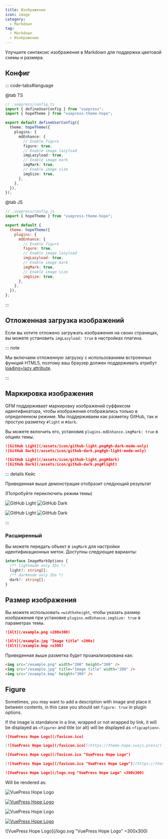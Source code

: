 ```yaml
---
title: Изображение
icon: image
category:
  - Markdown
tag:
  - Markdown
  - Изображение
---
```


Улучшите синтаксис изображения в Markdown для поддержки цветовой схемы и размера.

<!-- more -->

## Конфиг

::: code-tabs#language

@tab TS

```ts {9-16}
// .vuepress/config.ts
import { defineUserConfig } from "vuepress";
import { hopeTheme } from "vuepress-theme-hope";

export default defineUserConfig({
  theme: hopeTheme({
    plugins: {
      mdEnhance: {
        // Enable figure
        figure: true,
        // Enable image lazyload
        imgLazyload: true,
        // Enable image mark
        imgMark: true,
        // Enable image size
        imgSize: true,
      },
    },
  }),
});
```

@tab JS

```js {9-16}
// .vuepress/config.js
import { hopeTheme } from "vuepress-theme-hope";

export default {
  theme: hopeTheme({
    plugins: {
      mdEnhance: {
        // Enable figure
        figure: true,
        // Enable image lazyload
        imgLazyload: true,
        // Enable image mark
        imgMark: true,
        // Enable image size
        imgSize: true,
      },
    },
  }),
};
```

:::

## Отложенная загрузка изображений

Если вы хотите отложено загружать изображения на своих страницах, вы можете установить `imgLazyload: true` в настройках плагина.

::: note

Мы включаем отложенную загрузку с использованием встроенных функций HTML5, поэтому ваш браузер должен поддерживать атрибут [loading=lazy attribute](https://caniuse.com/loading-lazy-attr).

:::

## Маркировка изображения

GFM поддерживает маркировку изображений суффиксом идентификатора, чтобы изображения отображались только в определенном режиме. Мы поддерживаем как разметку GitHub, так и простую разметку `#light` и `#dark`.

Вы можете включить его, установив `plugins.mdEnhance.imgMark: true` в опциях темы.

```md
![GitHub Light](/assets/icon/github-light.png#gh-dark-mode-only)
![GitHub Dark](/assets/icon/github-dark.png#gh-light-mode-only)

![GitHub Light](/assets/icon/github-light.png#dark)
![GitHub Dark](/assets/icon/github-dark.png#light)
```

::: details Кейс

Приведенная выше демонстрация отобразит следующий результат

<AppearanceSwitch /> (Попробуйте переключить режим темы)

![GitHub Light](/assets/icon/github-light.png#gh-dark-mode-only)
![GitHub Dark](/assets/icon/github-dark.png#gh-light-mode-only)

![GitHub Light](/assets/icon/github-light.png#dark)
![GitHub Dark](/assets/icon/github-dark.png#light)

:::

### Расширенный

Вы можете передать объект в `imgMark` для настройки идентификационных меток. Доступны следующие варианты:

```ts
interface ImageMarkOptions {
  /** lightmode only IDs */
  light?: string[];
  /** darkmode only IDs */
  dark?: string[];
}
```

## Размер изображения

Вы можете использовать `=widthxheight`, чтобы указать размер изображения при установке `plugins.mdEnhance.imgSize: true` в параметрах темы.

```md
![Alt](/example.png =200x300)

![Alt](/example.jpg "Image title" =200x)
![Alt](/example.bmp =x300)
```

Приведенная выше разметка будет проанализирована как:

```html
<img src="/example.png" width="200" height="300" />
<img src="/example.jpg" title="Image title" width="200" />
<img src="/example.bmp" height="300" />
```

## Figure

Sometimes, you may want to add a description with image and place it between contents, in this case you should set `figure: true` in plugin options.

If the image is standalone in a line, wrapped or not wrapped by link, it will be displayed as `<figure>` and title (or alt) will be displayed as `<figcaption>`.

```md
![VuePress Hope Logo](/favicon.ico)

[![VuePress Hope Logo](/favicon.ico)](https://theme-hope.vuejs.press/)

![VuePress Hope Logo](/favicon.ico "VuePress Hope Logo")

[![VuePress Hope Logo](/favicon.ico "VuePress Hope Logo")](https://theme-hope.vuejs.press/)

![VuePress Hope Logo](/logo.svg "VuePress Hope Logo" =300x300)
```

Will be rendered as:

![VuePress Hope Logo](/favicon.ico)

[![VuePress Hope Logo](/favicon.ico)](https://theme-hope.vuejs.press/)

![VuePress Hope Logo](/favicon.ico "VuePress Hope Logo")

[![VuePress Hope Logo](/favicon.ico "VuePress Hope Logo")](https://theme-hope.vuejs.press/)

![VuePress Hope Logo](/logo.svg "VuePress Hope Logo" =300x300)

<script setup lang="ts">
import AppearanceSwitch from "@theme-hope/modules/outlook/components/AppearanceSwitch"
</script>
